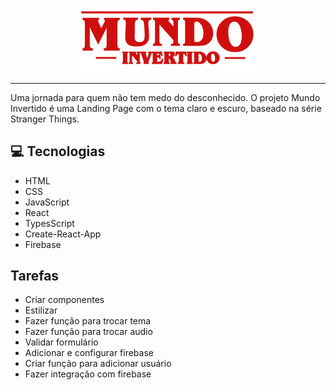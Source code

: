 <p align="center">
    <img width="300" src="./src/assets/images/banner/logo.svg">
</p>

---

Uma jornada para quem não tem medo do desconhecido. O projeto Mundo Invertido é uma Landing Page com o tema claro e escuro, baseado na série Stranger Things.

## 💻 Tecnologias

- HTML
- CSS
- JavaScript
- React
- TypesScript
- Create-React-App
- Firebase

## Tarefas

- Criar componentes
- Estilizar
- Fazer função para trocar tema
- Fazer função para trocar audio
- Validar formulário
- Adicionar e configurar firebase
- Criar função para adicionar usuário
- Fazer integração com firebase
